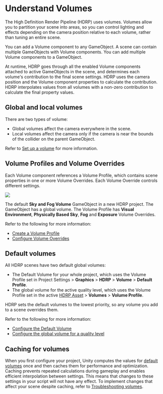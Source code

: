 # Understand Volumes

The High Definition Render Pipeline (HDRP) uses volumes. Volumes allow you to partition your scene into areas, so you can control lighting and effects depending on the camera position relative to each volume, rather than tuning an entire scene.

You can add a Volume component to any GameObject. A scene can contain multiple GameObjects with Volume components. You can add multiple Volume components to a GameObject.

At runtime, HDRP goes through all the enabled Volume components attached to active GameObjects in the scene, and determines each volume's contribution to the final scene settings. HDRP uses the camera position and the Volume component properties to calculate the contribution. HDRP interpolates values from all volumes with a non-zero contribution to calculate the final property values.

## Global and local volumes

There are two types of volume:

- Global volumes affect the camera everywhere in the scene.
- Local volumes affect the camera only if the camera is near the bounds of the collider on the parent GameObject.

Refer to [Set up a volume](set-up-a-volume.md) for more information.

## Volume Profiles and Volume Overrides

Each Volume component references a Volume Profile, which contains scene properties in one or more Volume Overrides. Each Volume Override controls different settings.

![](Images/VolumeProfile3.png)

The default **Sky and Fog Volume** GameObject in a new HDRP project. The GameObject has a global volume. The Volume Profile has **Visual Environment**, **Physically Based Sky**, **Fog** and **Exposure** Volume Overrides.

Refer to the following for more information:

- [Create a Volume Profile](create-a-volume-profile.md)
- [Configure Volume Overrides](configure-volume-overrides.md)

<a name="default-volumes"></a>

## Default volumes

All HDRP scenes have two default global volumes:

- The Default Volume for your whole project, which uses the Volume Profile set in Project Settings > **Graphics** > **HDRP** > **Volume** > **Default Profile**.
- The global volume for the active quality level, which uses the Volume Profile set in the active [HDRP Asset](HDRP-Asset.md) > **Volumes** > **Volume Profile**.

HDRP sets the default volumes to the lowest priority, so any volume you add to a scene overrides them.

Refer to the following for more information:

- [Configure the Default Volume](set-up-a-volume.html#configure-the-default-volume)
- [Configure the global volume for a quality level](set-up-a-volume.html#configure-the-global-volume-for-a-quality-level)

## Caching for volumes

When you first configure your project, Unity computes the values for [default volumes](#default-volumes) once and then caches them for performance and optimization. Caching prevents repeated calculations during gameplay and enables efficient interpolation between settings. This means that changes to these settings in your script will not have any effect. To implement changes that affect your scene despite caching, refer to  [Troubleshooting volumes](volumes-troubleshooting.md).